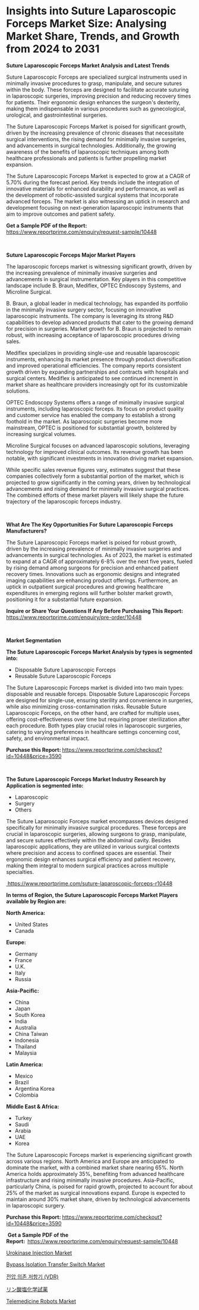 <p><h1>Insights into Suture Laparoscopic Forceps Market Size: Analysing Market Share, Trends, and Growth from 2024 to 2031</h1></p><p><strong>Suture Laparoscopic Forceps Market Analysis and Latest Trends</strong></p>
<p><p>Suture Laparoscopic Forceps are specialized surgical instruments used in minimally invasive procedures to grasp, manipulate, and secure sutures within the body. These forceps are designed to facilitate accurate suturing in laparoscopic surgeries, improving precision and reducing recovery times for patients. Their ergonomic design enhances the surgeon's dexterity, making them indispensable in various procedures such as gynecological, urological, and gastrointestinal surgeries.</p><p>The Suture Laparoscopic Forceps Market is poised for significant growth, driven by the increasing prevalence of chronic diseases that necessitate surgical interventions, the rising demand for minimally invasive surgeries, and advancements in surgical technologies. Additionally, the growing awareness of the benefits of laparoscopic techniques among both healthcare professionals and patients is further propelling market expansion. </p><p>The Suture Laparoscopic Forceps Market is expected to grow at a CAGR of 5.70% during the forecast period. Key trends include the integration of innovative materials for enhanced durability and performance, as well as the development of robotic-assisted surgical systems that incorporate advanced forceps. The market is also witnessing an uptick in research and development focusing on next-generation laparoscopic instruments that aim to improve outcomes and patient safety.</p></p>
<p><strong>Get a Sample PDF of the Report:&nbsp;</strong> <a href="https://www.reportprime.com/enquiry/request-sample/10448">https://www.reportprime.com/enquiry/request-sample/10448</a></p>
<p>&nbsp;</p>
<p><strong>Suture Laparoscopic Forceps Major Market Players</strong></p>
<p><p>The laparoscopic forceps market is witnessing significant growth, driven by the increasing prevalence of minimally invasive surgeries and advancements in surgical instrumentation. Key players in this competitive landscape include B. Braun, Mediflex, OPTEC Endoscopy Systems, and Microline Surgical.</p><p>B. Braun, a global leader in medical technology, has expanded its portfolio in the minimally invasive surgery sector, focusing on innovative laparoscopic instruments. The company is leveraging its strong R&D capabilities to develop advanced products that cater to the growing demand for precision in surgeries. Market growth for B. Braun is projected to remain robust, with increasing acceptance of laparoscopic procedures driving sales.</p><p>Mediflex specializes in providing single-use and reusable laparoscopic instruments, enhancing its market presence through product diversification and improved operational efficiencies. The company reports consistent growth driven by expanding partnerships and contracts with hospitals and surgical centers. Mediflex is anticipated to see continued increment in market share as healthcare providers increasingly opt for its customizable solutions.</p><p>OPTEC Endoscopy Systems offers a range of minimally invasive surgical instruments, including laparoscopic forceps. Its focus on product quality and customer service has enabled the company to establish a strong foothold in the market. As laparoscopic surgeries become more mainstream, OPTEC is positioned for substantial growth, bolstered by increasing surgical volumes.</p><p>Microline Surgical focuses on advanced laparoscopic solutions, leveraging technology for improved clinical outcomes. Its revenue growth has been notable, with significant investments in innovation driving market expansion.</p><p>While specific sales revenue figures vary, estimates suggest that these companies collectively form a substantial portion of the market, which is projected to grow significantly in the coming years, driven by technological advancements and rising demand for minimally invasive surgical practices. The combined efforts of these market players will likely shape the future trajectory of the laparoscopic forceps industry.</p></p>
<p>&nbsp;</p>
<p><strong>What Are The Key Opportunities For Suture Laparoscopic Forceps Manufacturers?</strong></p>
<p><p>The Suture Laparoscopic Forceps market is poised for robust growth, driven by the increasing prevalence of minimally invasive surgeries and advancements in surgical technologies. As of 2023, the market is estimated to expand at a CAGR of approximately 6-8% over the next five years, fueled by rising demand among surgeons for precision and enhanced patient recovery times. Innovations such as ergonomic designs and integrated imaging capabilities are enhancing product offerings. Furthermore, an uptick in outpatient surgical procedures and growing healthcare expenditures in emerging regions will further bolster market growth, positioning it for a substantial future expansion.</p></p>
<p><strong>Inquire or Share Your Questions If Any Before Purchasing This Report:</strong> <a href="https://www.reportprime.com/enquiry/pre-order/10448">https://www.reportprime.com/enquiry/pre-order/10448</a></p>
<p>&nbsp;</p>
<p><strong>Market Segmentation</strong></p>
<p><strong>The Suture Laparoscopic Forceps Market Analysis by types is segmented into:</strong></p>
<p><ul><li>Disposable Suture Laparoscopic Forceps</li><li>Reusable Suture Laparoscopic Forceps</li></ul></p>
<p><p>The Suture Laparoscopic Forceps market is divided into two main types: disposable and reusable forceps. Disposable Suture Laparoscopic Forceps are designed for single-use, ensuring sterility and convenience in surgeries, while also minimizing cross-contamination risks. Reusable Suture Laparoscopic Forceps, on the other hand, are crafted for multiple uses, offering cost-effectiveness over time but requiring proper sterilization after each procedure. Both types play crucial roles in laparoscopic surgeries, catering to varying preferences in healthcare settings concerning cost, safety, and environmental impact.</p></p>
<p><strong>Purchase this Report:&nbsp;</strong><a href="https://www.reportprime.com/checkout?id=10448&price=3590">https://www.reportprime.com/checkout?id=10448&price=3590</a></p>
<p>&nbsp;</p>
<p><strong>The Suture Laparoscopic Forceps Market Industry Research by Application is segmented into:</strong></p>
<p><ul><li>Laparoscopic</li><li>Surgery</li><li>Others</li></ul></p>
<p><p>The Suture Laparoscopic Forceps market encompasses devices designed specifically for minimally invasive surgical procedures. These forceps are crucial in laparoscopic surgeries, allowing surgeons to grasp, manipulate, and secure sutures effectively within the abdominal cavity. Besides laparoscopic applications, they are utilized in various surgical contexts where precision and access to confined spaces are essential. Their ergonomic design enhances surgical efficiency and patient recovery, making them integral to modern surgical practices across multiple specialties.</p></p>
<p><a href="https://www.reportprime.com/suture-laparoscopic-forceps-r10448">&nbsp;https://www.reportprime.com/suture-laparoscopic-forceps-r10448</a></p>
<p><strong>In terms of Region, the Suture Laparoscopic Forceps Market Players available by Region are:</strong></p>
<p>
    <p> <strong> North America: </strong>
        <ul>
            <li>United States</li>
            <li>Canada</li>
        </ul>
        </p> 
    <p> <strong> Europe: </strong>
        <ul>
            <li>Germany</li>
            <li>France</li>
            <li>U.K.</li>
            <li>Italy</li>
            <li>Russia</li>
        </ul>
        </p> 
    <p> <strong> Asia-Pacific: </strong>
        <ul>
            <li>China</li>
            <li>Japan</li>
            <li>South Korea</li>
            <li>India</li>
            <li>Australia</li>
            <li>China Taiwan</li>
            <li>Indonesia</li>
            <li>Thailand</li>
            <li>Malaysia</li>
        </ul>
        </p> 
    <p> <strong> Latin America: </strong>
        <ul>
            <li>Mexico</li>
            <li>Brazil</li>
            <li>Argentina Korea</li>
            <li>Colombia</li>
        </ul>
        </p> 
    <p> <strong> Middle East & Africa: </strong>
        <ul>
            <li>Turkey</li>
            <li>Saudi</li>
            <li>Arabia</li>
            <li>UAE</li>
            <li>Korea</li>
        </ul>
    </p>
    </p>
<p><p>The Suture Laparoscopic Forceps market is experiencing significant growth across various regions. North America and Europe are anticipated to dominate the market, with a combined market share nearing 65%. North America holds approximately 35%, benefiting from advanced healthcare infrastructure and rising minimally invasive procedures. Asia-Pacific, particularly China, is poised for rapid growth, projected to account for about 25% of the market as surgical innovations expand. Europe is expected to maintain around 30% market share, driven by technological advancements in laparoscopic surgery.</p></p>
<p><strong>Purchase this Report: </strong><a href="https://www.reportprime.com/checkout?id=10448&price=3590">https://www.reportprime.com/checkout?id=10448&price=3590</a></p>
<p>&nbsp;<strong>Get a Sample PDF of the Report:&nbsp;&nbsp;</strong><a href="https://www.reportprime.com/enquiry/request-sample/10448">https://www.reportprime.com/enquiry/request-sample/10448</a></p>
<p><strong></strong></p>
<p><p><a href="https://www.linkedin.com/pulse/comprehensive-analysis-global-urokinase-injection-market-iyixf?trackingId=KWNqFtkcRUi2fKuIXTHoWA%3D%3D">Urokinase Injection Market</a></p><p><a href="https://issuu.com/reportprime-2/docs/bypass-isolation-transfer-switch-ma_8b7bd75d680116">Bypass Isolation Transfer Switch Market</a></p><p><a href="https://medium.com/@gabrielblanda5656/%EC%84%B8%EA%B3%84-voltage-dependent-resistors-vdr-market-%EC%9D%80-2024%EC%97%90%EC%84%9C-2031%EB%A1%9C-%EC%97%B0%ED%8F%89%EA%B7%A0-%EC%A6%9D%EA%B0%80%EC%9C%A8%EC%9D%84-%EB%B3%B4%EC%9D%BC-%EA%B2%83%EC%9C%BC%EB%A1%9C-%EC%98%88%EC%83%81%EB%90%A9%EB%8B%88%EB%8B%A4-13f40e018b8d?postPublishedType=initial">전압 의존 저항기 (VDR)</a></p><p><a href="https://medium.com/@skylarreilly36/phosphate-chemical-reagents-market-%E3%81%AF-%E3%82%B3%E3%82%B9%E3%83%88%E7%AE%A1%E7%90%86%E3%81%A8%E5%8A%B9%E7%8E%87%E5%90%91%E4%B8%8A%E3%82%92%E5%84%AA%E5%85%88%E3%81%97%E3%81%BE%E3%81%99-%E3%81%95%E3%82%89%E3%81%AB-%E5%A0%B1%E5%91%8A%E6%9B%B8%E3%81%AF%E5%B8%82%E5%A0%B4%E3%81%AE%E9%9C%80%E8%A6%81%E9%9D%A2%E3%81%A8%E4%BE%9B%E7%B5%A6%E9%9D%A2%E3%81%AE%E4%B8%A1%E6%96%B9%E3%82%92%E3%82%AB%E3%83%90%E3%83%BC%E3%81%97%E3%81%A6%E3%81%84%E3%81%BE%E3%81%99-phosphate-9c3a0050ea28?postPublishedType=initial">リン酸塩化学試薬</a></p><p><a href="https://github.com/FahadAhmed223/Market-Research-Report-List-1/blob/main/telemedicine-robots-market.md">Telemedicine Robots Market</a></p></p>